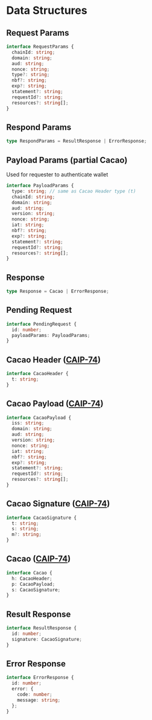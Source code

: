 # Data Structures

## Request Params

```typescript
interface RequestParams {
  chainId: string;
  domain: string;
  aud: string;
  nonce: string;
  type?: string;
  nbf?: string;
  exp?: string;
  statement?: string;
  requestId?: string;
  resources?: string[];
}
```

## Respond Params

```typescript
type RespondParams = ResultResponse | ErrorResponse;
```

## Payload Params (partial Cacao)

Used for requester to authenticate wallet

```typescript
interface PayloadParams {
  type: string; // same as Cacao Header type (t)
  chainId: string;
  domain: string;
  aud: string;
  version: string;
  nonce: string;
  iat: string;
  nbf?: string;
  exp?: string;
  statement?: string;
  requestId?: string;
  resources?: string[];
}
```

## Response

```typescript
type Response = Cacao | ErrorResponse;
```

## Pending Request

```typescript
interface PendingRequest {
  id: number;
  payloadParams: PayloadParams;
}
```

## Cacao Header ([CAIP-74](https://github.com/ChainAgnostic/CAIPs/blob/master/CAIPs/caip-74.md))

```typescript
interface CacaoHeader {
  t: string;
}
```

## Cacao Payload ([CAIP-74](https://github.com/ChainAgnostic/CAIPs/blob/master/CAIPs/caip-74.md))

```typescript
interface CacaoPayload {
  iss: string;
  domain: string;
  aud: string;
  version: string;
  nonce: string;
  iat: string;
  nbf?: string;
  exp?: string;
  statement?: string;
  requestId?: string;
  resources?: string[];
}
```

## Cacao Signature ([CAIP-74](https://github.com/ChainAgnostic/CAIPs/blob/master/CAIPs/caip-74.md))

```typescript
interface CacaoSignature {
  t: string;
  s: string;
  m?: string;
}
```

## Cacao ([CAIP-74](https://github.com/ChainAgnostic/CAIPs/blob/master/CAIPs/caip-74.md))

```typescript
interface Cacao {
  h: CacaoHeader;
  p: CacaoPayload;
  s: CacaoSignature;
}
```

## Result Response

```typescript
interface ResultResponse {
  id: number;
  signature: CacaoSignature;
}
```

## Error Response

```typescript
interface ErrorResponse {
  id: number;
  error: {
    code: number;
    message: string;
  };
}
```
